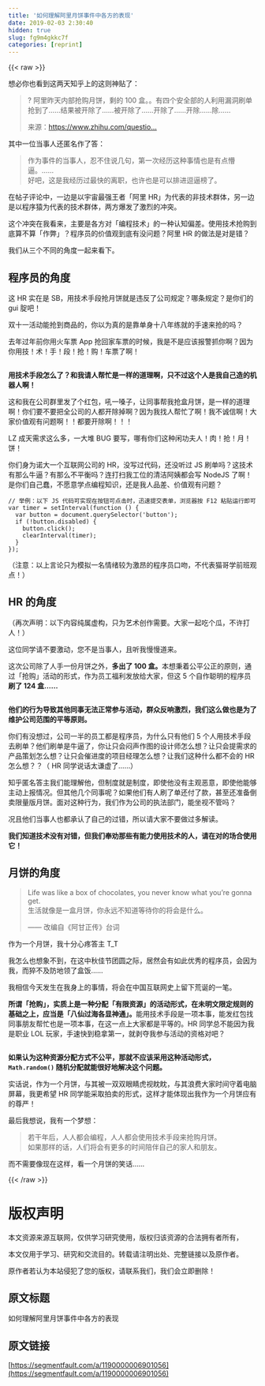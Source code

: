 ```yaml
---
title: '如何理解阿里月饼事件中各方的表现' 
date: 2019-02-03 2:30:40
hidden: true
slug: fg9m4gkkc7f
categories: [reprint]
---
```


{{< raw >}}

                    
<p>想必你也看到这两天知乎上的这则神贴了：</p>
<blockquote>
<p>? 阿里昨天内部抢购月饼，剩的 100 盒。。有四个安全部的人利用漏洞刷单抢到了……结果被开除了……被开除了……开除了……开除……除……</p>
<p>来源：<a href="https://www.zhihu.com/question/50600301" rel="nofollow noreferrer" target="_blank">https://www.zhihu.com/questio...</a></p>
</blockquote>
<p>其中一位当事人还匿名作了答：</p>
<blockquote><p>作为事件的当事人，忍不住说几句，第一次经历这种事情也是有点懵逼。……  <br>好吧，这是我经历过最快的离职，也许也是可以排进逗逼榜了。</p></blockquote>
<p>在帖子评论中，一边是以宇宙最强王者「阿里 HR」为代表的非技术群体，另一边是以程序猿为代表的技术群体，两方爆发了激烈的冲突。</p>
<p>这个冲突在我看来，主要是各方对「编程技术」的一种认知偏差。使用技术抢购到底算不算「作弊」？程序员的价值观到底有没问题？阿里 HR 的做法是对是错？</p>
<p>我们从三个不同的角度一起来看下。</p>
<h2 id="articleHeader0">程序员的角度</h2>
<p>这 HR 实在是 SB，用技术手段抢月饼就是违反了公司规定？哪条规定？是你们的 gui 腚吧！</p>
<p>双十一活动能抢到商品的，你以为真的是靠单身十八年练就的手速来抢的吗？</p>
<p>去年过年前你用火车票 App 抢回家车票的时候，我是不是应该报警抓你啊？因为你用技！术！手！段！抢！购！车票了啊！</p>
<p><span class="img-wrap"><img data-src="/img/bVC7sy?w=492&amp;h=238" src="https://static.alili.tech/img/bVC7sy?w=492&amp;h=238" alt="" title="" style="cursor: pointer; display: inline;"></span></p>
<p><strong>用技术手段怎么了？和我请人帮忙是一样的道理啊，只不过这个人是我自己造的机器人啊！</strong></p>
<p>这和我在公司群里发了个红包，吼一嗓子，让同事帮我抢盒月饼，是一样的道理啊！你们要不要把全公司的人都开除掉啊？因为我找人帮忙了啊！我不诚信啊！大家价值观有问题啊！！都要开除啊！！！</p>
<p>LZ 成天需求这么多，一大堆 BUG 要写，哪有你们这种闲功夫人！肉！抢！月！饼！</p>
<p>你们身为诺大一个互联网公司的 HR，没写过代码，还没听过 JS 刷单吗？这技术有那么牛逼？有那么不平衡吗？连打扫我工位的清洁阿姨都会写 NodeJS 了啊！是你们自己蠢，不愿意学点编程知识，还是我人品差、价值观有问题？</p>
<div class="widget-codetool" style="display:none;">
      <div class="widget-codetool--inner">
      <span class="selectCode code-tool" data-toggle="tooltip" data-placement="top" title="" data-original-title="全选"></span>
      <span type="button" class="copyCode code-tool" data-toggle="tooltip" data-placement="top" data-clipboard-text="// 举例：以下 JS 代码可实现在按钮可点击时，迅速提交表单，浏览器按 F12 粘贴运行即可
var timer = setInterval(function () {
  var button = document.querySelector('button');
  if (!button.disabled) {
    button.click();
    clearInterval(timer);
  }
}); " title="" data-original-title="复制"></span>
      <span type="button" class="saveToNote code-tool" data-toggle="tooltip" data-placement="top" title="" data-original-title="放进笔记"></span>
      </div>
      </div><pre class="hljs javascript"><code><span class="hljs-comment">// 举例：以下 JS 代码可实现在按钮可点击时，迅速提交表单，浏览器按 F12 粘贴运行即可</span>
<span class="hljs-keyword">var</span> timer = setInterval(<span class="hljs-function"><span class="hljs-keyword">function</span> (<span class="hljs-params"></span>) </span>{
  <span class="hljs-keyword">var</span> button = <span class="hljs-built_in">document</span>.querySelector(<span class="hljs-string">'button'</span>);
  <span class="hljs-keyword">if</span> (!button.disabled) {
    button.click();
    clearInterval(timer);
  }
}); </code></pre>
<p>（注意：以上言论只为模拟一名情绪较为激昂的程序员口吻，不代表猫哥学前班观点！）</p>
<h2 id="articleHeader1">HR 的角度</h2>
<p>（再次声明：以下内容纯属虚构，只为艺术创作需要。大家一起吃个瓜，不许打人！）</p>
<p>这位同学请不要激动，您不是当事人，且听我慢慢道来。</p>
<p>这次公司除了人手一份月饼之外，<strong>多出了 100 盒。</strong>本想秉着公平公正的原则，通过「抢购」活动的形式，作为员工福利发放给大家，但这 5 个自作聪明的程序员<strong>刷了 124 盒……</strong></p>
<p><span class="img-wrap"><img data-src="/img/bVC7sI?w=612&amp;h=358" src="https://static.alili.tech/img/bVC7sI?w=612&amp;h=358" alt="" title="" style="cursor: pointer; display: inline;"></span></p>
<p><strong>他们的行为导致其他同事无法正常参与活动，群众反响激烈，我们这么做也是为了维护公司范围的平等原则。</strong></p>
<p>你们有没想过，公司一半的员工都是程序员，为什么只有他们 5 个人用技术手段去刷单？他们刷单是牛逼了，你让只会闷声作图的设计师怎么想？让只会提需求的产品策划怎么想？让只会催进度的项目经理怎么想？让我们这种什么都不会的 HR 怎么想？？（ HR 同学说话太谦虚了……）</p>
<p>知乎匿名答主我们能理解他，但制度就是制度，即使他没有主观恶意，即使他能够主动上报情况。但其他几个同事呢？如果他们有人刷了单还付了款，甚至还准备倒卖限量版月饼。面对这种行为，我们作为公司的执法部门，能坐视不管吗？</p>
<p>况且他们当事人也都承认了自己的过错，所以请大家不要做过多解读。</p>
<p><strong>我们知道技术没有对错，但我们奉劝那些有能力使用技术的人，请在对的场合使用它！</strong></p>
<h2 id="articleHeader2">月饼的角度</h2>
<blockquote>
<p>Life was like a box of chocolates, you never know what you’re gonna get.   <br>生活就像是一盒月饼，你永远不知道等待你的将会是什么。</p>
<p>—— 改编自《阿甘正传》台词</p>
</blockquote>
<p>作为一个月饼，我十分心疼答主 T_T </p>
<p>我怎么也想象不到，在这中秋佳节团圆之际，居然会有如此优秀的程序员，会因为我，而猝不及防地领了盒饭……</p>
<p>我相信今天发生在我身上的事情，将会在中国互联网史上留下荒诞的一笔。</p>
<p><strong>所谓「抢购」，实质上是一种分配「有限资源」的活动形式，在未明文限定规则的基础之上，应当是「八仙过海各显神通」。</strong>能用技术手段是一项本事，能发红包找同事朋友帮忙也是一项本事，在这一点上大家都是平等的。HR 同学总不能因为我是职业 LOL 玩家，手速快到稳拿第一，就剥夺我参与活动的资格对吧？</p>
<p><span class="img-wrap"><img data-src="/img/bVC7sJ?w=900&amp;h=500" src="https://static.alili.tech/img/bVC7sJ?w=900&amp;h=500" alt="" title="" style="cursor: pointer; display: inline;"></span></p>
<p><strong>如果认为这种资源分配方式不公平，那就不应该采用这种活动形式，<code>Math.random()</code> 随机分配就能很好地解决这个问题。</strong></p>
<p>实话说，作为一个月饼，与其被一双双眼睛虎视眈眈，与其浪费大家时间守着电脑屏幕，我更希望 HR 同学能采取拍卖的形式，这样才能体现出我作为一个月饼应有的尊严！</p>
<p>最后我想说，我有一个梦想：</p>
<blockquote><p>若干年后，人人都会编程，人人都会使用技术手段来抢购月饼。   <br>如果那样的话，人们将会有更多的时间陪伴自己的家人和朋友。</p></blockquote>
<p>而不需要像现在这样，看一个月饼的笑话……</p>

                
{{< /raw >}}

# 版权声明
本文资源来源互联网，仅供学习研究使用，版权归该资源的合法拥有者所有，

本文仅用于学习、研究和交流目的。转载请注明出处、完整链接以及原作者。

原作者若认为本站侵犯了您的版权，请联系我们，我们会立即删除！

## 原文标题
如何理解阿里月饼事件中各方的表现

## 原文链接
[https://segmentfault.com/a/1190000006901056](https://segmentfault.com/a/1190000006901056)

